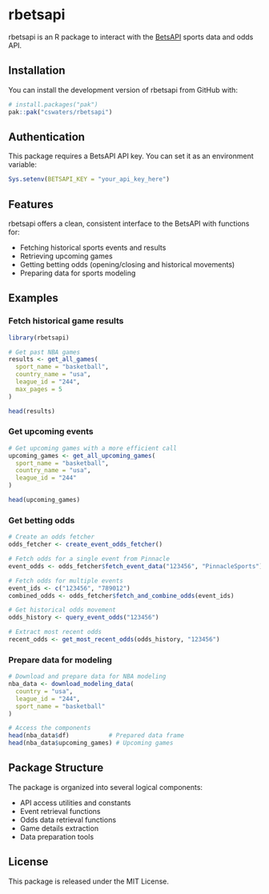 
<!-- README.md is generated from README.Rmd. Please edit that file -->

# rbetsapi

<!-- badges: start -->

<!-- badges: end -->

rbetsapi is an R package to interact with the
[BetsAPI](https://betsapi.com/) sports data and odds API.

## Installation

You can install the development version of rbetsapi from GitHub with:

``` r
# install.packages("pak")
pak::pak("cswaters/rbetsapi")
```

## Authentication

This package requires a BetsAPI API key. You can set it as an
environment variable:

``` r
Sys.setenv(BETSAPI_KEY = "your_api_key_here")
```

## Features

rbetsapi offers a clean, consistent interface to the BetsAPI with
functions for:

- Fetching historical sports events and results
- Retrieving upcoming games
- Getting betting odds (opening/closing and historical movements)
- Preparing data for sports modeling

## Examples

### Fetch historical game results

``` r
library(rbetsapi)

# Get past NBA games
results <- get_all_games(
  sport_name = "basketball",
  country_name = "usa",
  league_id = "244",
  max_pages = 5
)

head(results)
```

### Get upcoming events

``` r
# Get upcoming games with a more efficient call
upcoming_games <- get_all_upcoming_games(
  sport_name = "basketball",
  country_name = "usa",
  league_id = "244"
)

head(upcoming_games)
```

### Get betting odds

``` r
# Create an odds fetcher
odds_fetcher <- create_event_odds_fetcher()

# Fetch odds for a single event from Pinnacle
event_odds <- odds_fetcher$fetch_event_data("123456", "PinnacleSports")

# Fetch odds for multiple events
event_ids <- c("123456", "789012")
combined_odds <- odds_fetcher$fetch_and_combine_odds(event_ids)

# Get historical odds movement
odds_history <- query_event_odds("123456")

# Extract most recent odds
recent_odds <- get_most_recent_odds(odds_history, "123456")
```

### Prepare data for modeling

``` r
# Download and prepare data for NBA modeling
nba_data <- download_modeling_data(
  country = "usa",
  league_id = "244",
  sport_name = "basketball"
)

# Access the components
head(nba_data$df)           # Prepared data frame
head(nba_data$upcoming_games) # Upcoming games
```

## Package Structure

The package is organized into several logical components:

- API access utilities and constants
- Event retrieval functions
- Odds data retrieval functions
- Game details extraction
- Data preparation tools

## License

This package is released under the MIT License.
